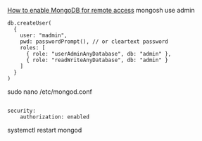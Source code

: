 
[How to enable MongoDB for remote access](https://www.techrepublic.com/article/how-to-enable-mongodb-remote/)
mongosh
use admin
```
db.createUser(
  {
    user: "madmin",
    pwd: passwordPrompt(), // or cleartext password
    roles: [
      { role: "userAdminAnyDatabase", db: "admin" },
      { role: "readWriteAnyDatabase", db: "admin" }
    ]
  }
)
```
sudo nano /etc/mongod.conf
```

security:
    authorization: enabled

```
systemctl restart mongod